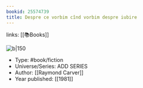 ```yaml
---
bookid: 25574739
title: Despre ce vorbim cînd vorbim despre iubire
---
```


links: [[📚Books]]

![b|150](https://i.gr-assets.com/images/S/compressed.photo.goodreads.com/books/1432205301l/25574739._SY475_.jpg)
* Type: #book/fiction
* Universe/Series: ADD SERIES
* Author: [[Raymond Carver]]
* Year published: [[1981]]
